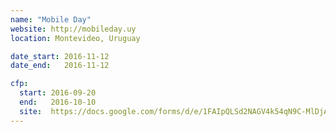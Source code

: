 ```yaml
---
name: "Mobile Day"
website: http://mobileday.uy
location: Montevideo, Uruguay

date_start: 2016-11-12
date_end:   2016-11-12

cfp:
  start: 2016-09-20
  end:   2016-10-10
  site:  https://docs.google.com/forms/d/e/1FAIpQLSd2NAGV4k54qN9C-MlDjA-7Fwqp7wLJ_wHwp4vIOuzRxRyDAw/viewform
---
```

